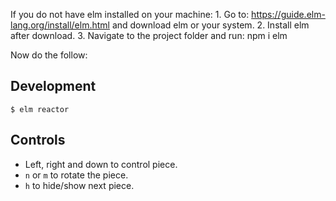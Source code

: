 If you do not have elm installed on your machine:
    1. Go to: https://guide.elm-lang.org/install/elm.html and download elm or your system.
    2. Install elm after download.
    3. Navigate to the project folder and run: npm i elm

Now do the follow:
## Development
`````
$ elm reactor 
`````

## Controls

* Left, right and down to control piece.
* `n` or `m` to rotate the piece.
* `h` to hide/show next piece.